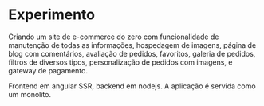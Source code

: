 # Experimento

Criando um site de e-commerce do zero com funcionalidade de manutenção de todas as informações, hospedagem de imagens, página de blog com comentários, avaliação de pedidos, favoritos, galeria de pedidos, filtros de diversos tipos, personalização de pedidos com imagens, e gateway de pagamento.

Frontend em angular SSR, backend em nodejs. A aplicação é servida como um monolito.

